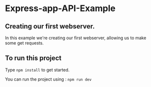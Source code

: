 # Express-app-API-Example

## Creating our first webserver.
In this example we're creating our first webserver, allowing us to make some get requests. 

## To run this project 
Type `npm install` to get started. 

You can run the project using : `npm run dev` 




